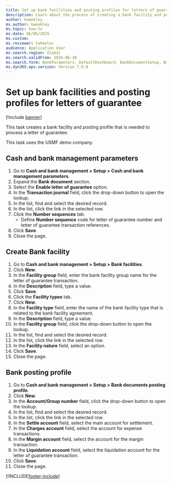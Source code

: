 ```yaml
--- 
title: Set up bank facilities and posting profiles for letters of guarantee
description: Learn about the process of creating a bank facility and posting profile that is needed to process a letter of guarantee.
author: kweekley
ms.author: kweekley
ms.topic: how-to
ms.date: 06/05/2025
ms.custom:
ms.reviewer: twheeloc
audience: Application User
ms.search.region: Global
ms.search.validFrom: 2016-06-30
ms.search.form: BankParameters, DefaultDashboard, BankDocumentSetup, BankDocumentPosting
ms.dyn365.ops.version: Version 7.0.0 
---
```


# Set up bank facilities and posting profiles for letters of guarantee

[!include [banner](../../includes/banner.md)]

This task creates a bank facility and posting profile that is needed to process a letter of guarantee.

This task uses the USMF demo company. 

## Cash and bank management parameters
1. Go to **Cash and bank management > Setup > Cash and bank management parameters**.
2. Expand the **Bank document** section.
3. Select the **Enable letter of guarantee** option.
4. In the **Transaction journal** field, click the drop-down button to open the lookup.
5. In the list, find and select the desired record.
6. In the list, click the link in the selected row.
7. Click the **Number sequences** tab.
    * Define **Number sequence** code for letter of guarantee number and letter of guarantee transaction references.  
8. Click **Save**.
9. Close the page.

## Create Bank facility
1. Go to **Cash and bank management > Setup > Bank facilities**.
2. Click **New**.
3. In the **Facility group** field, enter the bank facility group name for the letter of guarantee transaction.
4. In the **Description** field, type a value.
5. Click **Save**.
6. Click the **Facility types** tab.
7. Click **New**.
8. In the **Facility type** field, enter the name of the bank facility type that is related to the bank facility agreement.
9. In the **Description** field, type a value.
10. In the **Facility group** field, click the drop-down button to open the lookup.
11. In the list, find and select the desired record.
12. In the list, click the link in the selected row.
13. In the **Facility nature** field, select an option.
14. Click **Save**.
15. Close the page.

## Bank posting profile
1. Go to **Cash and bank management > Setup > Bank documents posting profile**.
2. Click **New**.
3. In the **Account/Group number** field, click the drop-down button to open the lookup.
4. In the list, find and select the desired record.
5. In the list, click the link in the selected row.
6. In the **Settle account** field, select the main account for settlement.
7. In the **Charges account** field, select the account for expense transactions.
8. In the **Margin account** field, select the account for the margin transaction.
9. In the **Liquidation account** field, select the liquidation account for the letter of guarantee transaction. 
10. Click **Save**.
11. Close the page.



[!INCLUDE[footer-include](../../../includes/footer-banner.md)]
